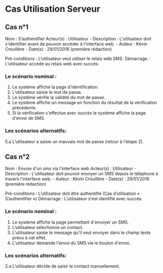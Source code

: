 # Cas Utilisation Serveur

## Cas n°1

Nom : S’authentifier
Acteur(s) : Utilisateur -
Description : L'utilisateur doit s'identifier avant de pouvoir accéder à l'interface web. -
Auteur : Kévin Crouillère -
Date(s) : 29/01/2016 (première rédaction)

Pré-conditions : L’utilisateur veut utiliser le relais wéb SMS. 
Démarrage : L’utilisateur accède au relais web avec succès.


### Le scénario nominal :
1. Le système affiche la page d'identification.
2. L’utilisateur saisie le mot de passe.
3. Le système vérifie la validité du mot de passe.
4. Le système affiche un message en fonction du résultat de la vérification précédente.
5. Si la vérification s'effectue avec succès le système affiche la page d'envoi de SMS.          

### Les scénarios alternatifs:
5.a L’utilisateur a saisie un mauvais mot de passe (retour à l'étape 2).

## Cas n°2

Nom : Envoie d'un sms via l'interface web 
Acteur(s) : Utilisateur -
Description : L'utilisateur doit pouvoir envoyer un SMS depuis le téléphone à travers l'interface web. -
Auteur : Kévin Crouillère -
Date(s) : 29/01/2016 (première rédaction)

Pré-conditions : L’utilisateur doit être authentifié (Cas d’utilisation « S’authentifier »)
Démarrage : L’utilisateur s'est identifié avec succès.

### Le scénario nominal :
1. Le système affiche la page permettant d'envoyer un SMS.
2. L’utilisateur sélectionne un contact.
3. L'utilisateur saisie le message qu'il veut envoyer dans le champ texte prévu à cet effet.
4. L'utilisateur demande l'envoi du SMS via le bouton d'envoi.          

### Les scénarios alternatifs:
2.a L’utilisateur décide de saisir le contact manuellement.
